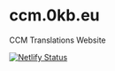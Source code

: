 # ccm.0kb.eu
CCM Translations Website

[![Netlify Status](https://api.netlify.com/api/v1/badges/76b5109b-b494-40d6-a394-3fdc3488bb44/deploy-status)](https://app.netlify.com/sites/ccmscans/deploys)

